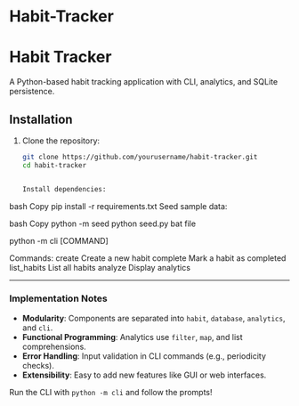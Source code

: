 # Habit-Tracker



# Habit Tracker

A Python-based habit tracking application with CLI, analytics, and SQLite persistence.

## Installation

1. Clone the repository:
   ```bash
   git clone https://github.com/yourusername/habit-tracker.git
   cd habit-tracker


   Install dependencies:

bash
Copy
pip install -r requirements.txt
Seed sample data:

bash
Copy
python -m seed
python seed.py
bat file




python -m cli [COMMAND]

Commands:
  create     Create a new habit
  complete   Mark a habit as completed
  list_habits  List all habits
  analyze    Display analytics



  
---

### **Implementation Notes**
- **Modularity**: Components are separated into `habit`, `database`, `analytics`, and `cli`.
- **Functional Programming**: Analytics use `filter`, `map`, and list comprehensions.
- **Error Handling**: Input validation in CLI commands (e.g., periodicity checks).
- **Extensibility**: Easy to add new features like GUI or web interfaces.

Run the CLI with `python -m cli` and follow the prompts!
